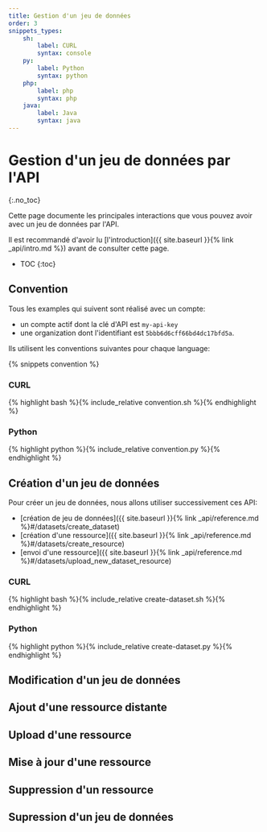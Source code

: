 ```yaml
---
title: Gestion d'un jeu de données
order: 3
snippets_types:
    sh:
        label: CURL
        syntax: console
    py:
        label: Python
        syntax: python
    php:
        label: php
        syntax: php
    java:
        label: Java
        syntax: java
---
```


# Gestion d'un jeu de données par l'API
{:.no_toc}

Cette page documente les principales interactions que vous pouvez avoir avec un jeu de données par l'API.

Il est recommandé d'avoir lu [l'introduction]({{ site.baseurl }}{% link _api/intro.md %}) avant de consulter cette page.


* TOC
{:toc}


## Convention

Tous les examples qui suivent sont réalisé avec un compte:
- un compte actif dont la clé d'API est `my-api-key`
- une organization dont l'identifiant est `5bbb6d6cff66bd4dc17bfd5a`.

Ils utilisent les conventions suivantes pour chaque language:

{% snippets convention %}

### CURL
{% highlight bash %}{% include_relative convention.sh %}{% endhighlight %}

### Python
{% highlight python %}{% include_relative convention.py %}{% endhighlight %}


## Création d'un jeu de données

Pour créer un jeu de données, nous allons utiliser successivement ces API:
- [création de jeu de données]({{ site.baseurl }}{% link _api/reference.md %}#/datasets/create_dataset)
- [création d'une ressource]({{ site.baseurl }}{% link _api/reference.md %}#/datasets/create_resource)
- [envoi d'une ressource]({{ site.baseurl }}{% link _api/reference.md %}#/datasets/upload_new_dataset_resource)

### CURL
{% highlight bash %}{% include_relative create-dataset.sh %}{% endhighlight %}

### Python
{% highlight python %}{% include_relative create-dataset.py %}{% endhighlight %}


## Modification d'un jeu de données

## Ajout d'une ressource distante

## Upload d'une ressource

## Mise à jour d'une ressource

## Suppression d'un ressource

## Supression d'un jeu de données

